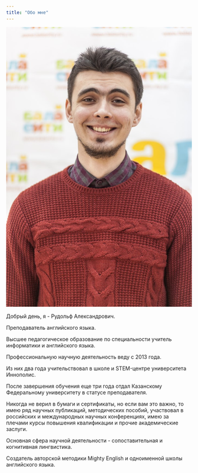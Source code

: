 ```yaml
---
title: "Обо мне"
---
```

<div class="img-circle">
    <img src="/assets/img/me.jpg" alt="Рудольф Александрович">
</div> 


Добрый день, я - Рудольф Александрович.

Преподаватель английского языка.

Высшее педагогическое образование по специальности учитель информатики и английского языка.

Профессиональную научную деятельность веду с 2013 года.

Из них два года учительствовал в школе и STEM-центре университета Иннополис.

После завершения обучения еще три года отдал Казанскому Федеральному университету в статусе преподавателя.

Никогда не верил в бумаги и сертификаты, но если вам это важно, то имею ряд научных публикаций, методических пособий, участвовал в российских и международных научных конференциях, имею за плечами курсы повышения квалификации и прочие академические заслуги.

Основная сфера научной деятельности - сопоставительная и когнитивная лингвистика.

Создатель авторской методики Mighty English и одноименной школы английского языка.